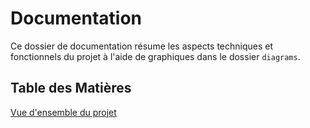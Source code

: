 # Documentation

Ce dossier de documentation résume les aspects techniques et fonctionnels du projet à l'aide de graphiques dans le dossier `diagrams`.

## Table des Matières

[Vue d'ensemble du projet](overview.md)